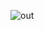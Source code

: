 ![out](https://user-images.githubusercontent.com/19528041/94470506-bc766d00-0202-11eb-958a-afcc71e9d18c.png)
